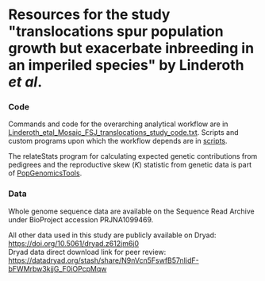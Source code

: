 Resources for the study "translocations spur population growth but exacerbate inbreeding 
in an imperiled species" by Linderoth *et al*.
========================================================================================

### Code

Commands and code for the overarching analytical workflow are in [Linderoth_etal_Mosaic_FSJ_translocations_study_code.txt](./Linderoth_etal_Mosaic_FSJ_translocations_study_code.txt). 
Scripts and custom programs upon which the workflow depends are in [scripts](./scripts).
<br>

The relateStats program for calculating expected genetic contributions from pedigrees and the reproductive skew (*K*) statistic 
from genetic data is part of [PopGenomicsTools](https://github.com/tplinderoth/PopGenomicsTools).
<br>

### Data

Whole genome sequence data are available on the Sequence Read Archive under BioProject accession PRJNA1099469.
<br>


All other data used in this study are publicly available on Dryad: <https://doi.org/10.5061/dryad.z612jm6j0> <br>
Dryad data direct download link for peer review: https://datadryad.org/stash/share/N9nVcn5FswfB57nIidF-bFWMrbw3kjjG_F0iOPcpMqw
